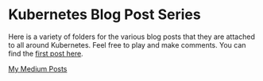# Kubernetes Blog Post Series
Here is a variety of folders for the various blog posts that they are attached to all around Kubernetes. Feel free to play and make comments. You can find the [first post here](https://medium.com/@jonbcampos/kubernetes-day-one-30a80b5dcb29).

[My Medium Posts](https://medium.com/@jonbcampos)
